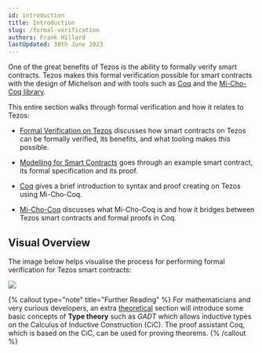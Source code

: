 ```yaml
---
id: introduction
title: Introduction
slug: /formal-verification
authors: Frank Hillard
lastUpdated: 30th June 2023
---
```


One of the great benefits of Tezos is the ability to formally verify smart contracts. Tezos makes this formal verification possible for smart contracts with the design of Michelson and with tools such as [Coq](/advanced-topics/formal-verification/coq/) and the [Mi-Cho-Coq library](/advanced-topics/formal-verification/michocoq).

This entire section walks through formal verification and how it relates to Tezos:

- [Formal Verification on Tezos](/advanced-topics/formal-verification/formal-verification-on-tezos/) discusses how smart contracts on Tezos can be formally verified, its benefits, and what tooling makes this possible.

- [Modelling for Smart Contracts](/advanced-topics/formal-verification/modelling-theorem/) goes through an example smart contract, its formal specification and its proof.

- [Coq](/advanced-topics/formal-verification/coq/) gives a brief introduction to syntax and proof creating on Tezos using Mi-Cho-Coq.

- [Mi-Cho-Coq](/advanced-topics/formal-verification/michocoq/) discusses what Mi-Cho-Coq is and how it bridges between Tezos smart contracts and formal proofs in Coq.


## Visual Overview

The image below helps visualise the process for performing formal verification for Tezos smart contracts:

![](images/introduction/FormalVerification_overview_intro.svg)

{% callout type="note" title="Further Reading" %}
For mathematicians and very curious developers, an extra [theoretical](/advanced-topics/formal-verification/gadt-coq) section will introduce some basic concepts of **Type theory** such as *GADT* which allows inductive types on the Calculus of Inductive Construction (CiC). The proof assistant Coq, which is based on the CiC, can be used for proving theorems. 
{% /callout %}








